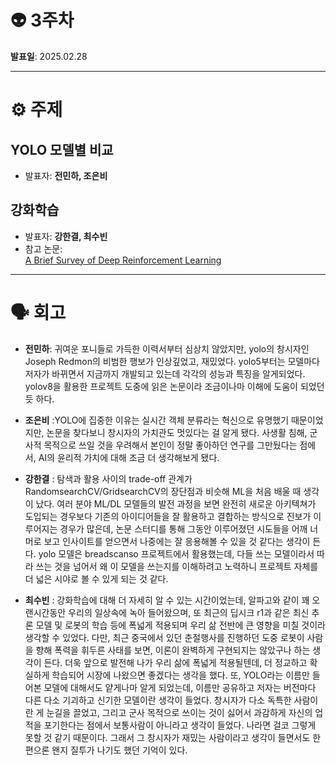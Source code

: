 # 👽 3주차

**발표일**: 2025.02.28

---

# ⚙️ 주제
## YOLO 모델별 비교
- 발표자: **전민하, 조은비**  

## 강화학습  
- 발표자: **강한결, 최수빈**  
- 참고 논문:  
[A Brief Survey of Deep Reinforcement Learning](https://arxiv.org/pdf/1708.05866)

---

# 🗣️ 회고
- **전민하**: 귀여운 포니들로 가득한 이력서부터 심상치 않았지만, yolo의 창시자인 Joseph Redmon의 비범한 행보가 인상깊었고, 재밌었다. yolo5부터는 모델마다 저자가 바뀌면서 지금까지 개발되고 있는데 각각의 성능과 특징을 알게되었다. yolov8을 활용한 프로젝트 도중에 읽은 논문이라 조금이나마 이해에 도움이 되었던 듯 하다.  

- **조은비** :YOLO에 집중한 이유는 실시간 객체 분류라는 혁신으로 유명했기 때문이었지만, 논문을 찾다보니 창시자의 가치관도 멋있다는 걸 알게 됐다. 사생활 침해, 군사적 목적으로 쓰일 것을 우려해서 본인이 정말 좋아하던 연구를 그만뒀다는 점에서, AI의 윤리적 가치에 대해 조금 더 생각해보게 됐다.  
 
- **강한결** : 탐색과 활용 사이의 trade-off 관계가 RandomsearchCV/GridsearchCV의 장단점과 비슷해 ML을 처음 배울 때 생각이 났다. 여러 분야 ML/DL 모델들의 발전 과정을 보면 완전히 새로운 아키텍쳐가 도입되는 경우보다 기존의 아이디어들을 잘 활용하고 결합하는 방식으로 진보가 이루어지는 경우가 많은데, 논문 스터디를 통해 그동안 이루어졌던 시도들을 어깨 너머로 보고 인사이트를 얻으면서 나중에는 잘 응용해볼 수 있을 것 같다는 생각이 든다. yolo 모델은 breadscanso 프로젝트에서 활용했는데, 다들 쓰는 모델이라서 따라 쓰는 것을 넘어서 왜 이 모델을 쓰는지를 이해하려고 노력하니 프로젝트 자체를 더 넓은 시야로 볼 수 있게 되는 것 같다.  
  
- **최수빈** :  강화학습에 대해 더 자세히 알 수 있는 시간이었는데, 알파고와 같이 꽤 오랜시간동안 우리의 일상속에 녹아 들어왔으며, 또 최근의 딥시크 r1과 같은 최신 추론 모델 및 로봇의 학습 등에 폭넓게 적용되며 우리 삶 전반에 큰 영향을 미칠 것이라 생각할 수 있었다. 다만, 최근 중국에서 있던 춘절행사를 진행하던 도중 로봇이 사람을 향해 폭력을 휘두른 사태를 보면, 이론이 완벽하게 구현되지는 않았구나 하는 생각이 든다. 더욱 앞으로 발전해 나가 우리 삶에 폭넓게 적용될텐데, 더 정교하고 확실하게 학습되어 시장에 나왔으면 좋겠다는 생각을 했다.
또, YOLO라는 이름만 들어본 모델에 대해서도 얕게나마 알게 되었는데, 이름만 공유하고 저자는 버전마다 다른 다소 기괴하고 신기한 모델이란 생각이 들었다. 창시자가 다소 독특한 사람이란 게 눈길을 끌었고, 그리고 군사 목적으로 쓰이는 것이 싫어서 과감하게 자신의 업적을 포기한다는 점에서 보통사람이 아니라고 생각이 들었다. 나라면 걸코 그렇게 못할 것 같기 때문이다. 그래서 그 창시자가 재밌는 사람이라고 생각이 들면서도 한편으론 왠지 질투가 나기도 했던 기억이 있다.
